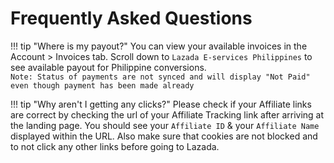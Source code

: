 # Frequently Asked Questions

!!! tip "Where is my payout?"
    You can view your available invoices in the Account > Invoices tab. Scroll down to `Lazada E-services Philippines` to see available payout for Philippine conversions. <br>`Note: Status of payments are not synced and will display "Not Paid" even though payment has been made already`

!!! tip "Why aren't I getting any clicks?"
    Please check if your Affiliate links are correct by checking the url of your Affiliate Tracking link after arriving at the landing page. You should see your `Affiliate ID` & your `Affiliate Name` displayed within the URL. Also make sure that cookies are not blocked and to not click any other links before going to Lazada.
